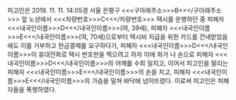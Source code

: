피고인은 2019. 11. 11. 14:05경 서울 은평구 <<<구아래주소>>>B<<</구아래주소>>> 앞 노상에서 <<<차량번호>>>C<<</차량번호>>> 택시를 운행하던 중 피해자 <<<내국인이름>>>D<<</내국인이름>>>(여, 39세), 피해자 <<<내국인이름>>>E<<</내국인이름>>>(여, 70세)으로부터 택시비 지급을 위한 카드를 건네받았음에도 이를 거부하고 현금결제를 요구하다가, 피해자 <<<내국인이름>>>D<<</내국인이름>>>이 휴대전화로 택시 번호판을 찍으려고 하자 이에 화가 나 손으로 피해자 <<<내국인이름>>>D<<</내국인이름>>>의 어깨를 수회 밀치고, 이어서 피고인을 말리는 피해자 <<<내국인이름>>>E<<</내국인이름>>>의 손을 치고, 피해자 <<<내국인이름>>>E<<</내국인이름>>>의 가슴을 밀쳐 바닥에 넘어뜨렸다.
이로써 피고인은 피해자들을 폭행하였다.